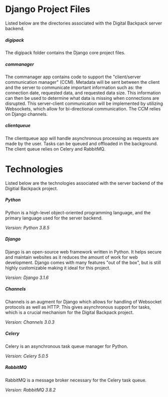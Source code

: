 # Django Project Files
Listed below are the directories associated with the Digital Backpack server backend.

##### digipack
The digipack folder contains the Django core project files.  
  

##### commanager
The commanager app contains code to support the "client/server communication manager" (CCM). Metadata will be sent between the client and the server to communicate important information such as: the connection date, requested data, and requested data size. This information can then be used to determine what data is missing when connections are disrupted. This server-client communication will be implemented by utilizing Websockets, which allow for bi-directional communication. The CCM relies on Django channels.  
  

##### clientqueue
The clientqueue app will handle asynchronous processing as requests are made by the user. Tasks can be queued and offloaded in the background. The client queue relies on Celery and RabbitMQ.  
  

# Technologies
Listed below are the technologies associated with the server backend of the Digitial Backpack project.

##### Python
Python is a high-level object-oriented programming language, and the primary language used for the server backend.

  *Version: Python 3.8.5*

##### Django
Django is an open-source web framework written in Python. It helps secure and maintain websites as it reduces the amount of work for web development. Django comes with many features "out of the box", but is still highly customizable making it ideal for this project. 

  *Version: Django 3.1.6*

##### Channels
Channels is an augment for Django which allows for handling of Websocket protocols as well as HTTP. This gives asynchronous support for tasks, which is a crucial mechanism for the Digital Backpack project.

  *Version: Channels 3.0.3*

##### Celery
Celery is an asynchronous task queue manager for Python.

  *Version: Celery 5.0.5*

##### RabbitMQ
RabbitMQ is a message broker necessary for the Celery task queue.

  *Version: RabbitMQ 3.8.2*
